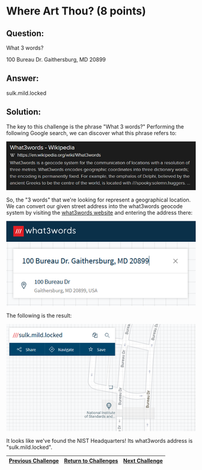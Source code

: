 # Where Art Thou? (8 points)

## Question:

What 3 words?

100 Bureau Dr.
Gaithersburg, MD 20899

## Answer:

sulk.mild.locked

## Solution:

The key to this challenge is the phrase "What 3 words?" Performing the following Google search, we can discover what this phrase refers to:

[![search-screenshot.png](search-screenshot.png)](https://duckduckgo.com/?t=ffab&q=%22what+3+words%3F%22&atb=v1-1&ia=web)

So, the "3 words" that we're looking for represent a geographical location. We can convert our given street address into the what3words geocode system by visiting the [what3words website](https://what3words.com/) and entering the address there:

[![what3words-search-screenshot.png](what3words-search-screenshot.png)](https://what3words.com/sulk.mild.locked)

The following is the result:

[![what3words-result-screenshot.png](what3words-result-screenshot.png)](https://what3words.com/sulk.mild.locked)

It looks like we've found the NIST Headquarters! Its what3words address is "sulk.mild.locked".

| [Previous Challenge](/Challenges/Analyze/4/README.md) | [Return to Challenges](/Challenges/../../../#modules) | [Next Challenge](/Challenges/Analyze/6/README.md) |
| :------- | :-----: | ------: |